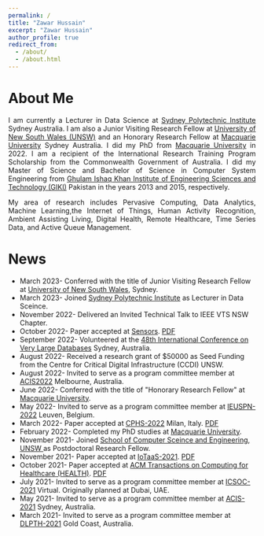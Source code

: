 ```yaml
---
permalink: /
title: "Zawar Hussain"
excerpt: "Zawar Hussain"
author_profile: true
redirect_from: 
  - /about/
  - /about.html
---
```


About Me
======
<meta name="google-site-verification" content="r66YdKi3bZdmAiD1HupC96CrmY4uszTPFAgpRaztrJ8" />
<div style="text-align: justify"> 
<p>
 I am currently a Lecturer in Data Science at <a href="http://spi.nsw.edu.au/">Sydney Polytechnic Institute</a> Sydney Australia. I am also a Junior Visiting Research Fellow at  <a href="https://www.unsw.edu.au/"> University of New South Wales (UNSW)</a> and an Honorary Research Fellow at <a href="https://www.mq.edu.au">Macquarie University</a> Sydney Australia. I did my PhD from <a href="https://www.mq.edu.au">Macquarie University</a> in 2022. I am a recipient of the International Research Training Program Scholarship from the Commonwealth Government of Australia. I did my Master of Science and Bachelor of Science in Computer System Engineering from <a href="https://giki.edu.pk">Ghulam Ishaq Khan Institute of Engineering Sciences and Technology (GIKI)</a> Pakistan in the years 2013 and 2015, respectively.</p>


<p>
  My area of research includes Pervasive Computing, Data Analytics, Machine Learning,the  Internet of Things, Human Activity Recognition, Ambient Assisting Living, Digital Health, Remote Healthcare, Time Series Data, and Active Queue Management.</p></div>


News
======
* March 2023- Conferred with the title of Junior Visiting Research Fellow at <a href="https://www.unsw.edu.au/"> University of New South Wales</a>, Sydney.
* March 2023- Joined <a href="http://spi.nsw.edu.au/">Sydney Polytechnic Institute</a> as Lecturer in Data Sceince.
* November 2022- Delivered an Invited Technical Talk to IEEE VTS NSW Chapter. 
* October 2022- Paper accepted at <a href="https://www.mdpi.com/journal/sensors/topical_collections/SGPHM"> Sensors</a>. <a href="https://www.mdpi.com/1424-8220/22/21/8279">PDF</a>          
* September 2022- Volunteered at the  <a href="https://vldb.org/2022/">48th International Conference on Very Large Databases</a> Sydney, Australia. 
* August 2022- Received a research grant of $50000 as Seed Funding from the Centre for Critical Digital Infrastructure (CCDI) UNSW.
* August 2022- Invited to serve as a program committee member at <a href="http://acis.aaisnet.org/acis2022/">ACIS2022</a> Melbourne, Australia.
* June 2022- Conferred with the title of "Honorary Research Fellow" at <a href="https://www.mq.edu.au">Macquarie University</a>.
* May 2022- Invited to serve as a program committee member at <a href="http://cs-conferences.acadiau.ca/euspn-22/">IEUSPN-2022</a> Leuven, Belgium.
* March 2022- Paper accepted at <a href="https://cphs22.github.io/CPHS22/">CPHS-2022</a> Milan, Italy. <a href="https://ieeexplore.ieee.org/abstract/document/9804515">PDF</a>
* February 2022- Completed my PhD studies at <a href="https://www.mq.edu.au">Macquarie University</a>. 
* November 2021- Joined <a href="https://www.unsw.edu.au/engineering/our-schools/computer-science-and-engineering"> School of Computer Sceince and Engineering, UNSW </a> as Postdoctoral Research Fellow.
* November 2021- Paper accepted at <a href="https://iotaas.eai-conferences.org/2021/">IoTaaS-2021</a>. <a href="https://link.springer.com/chapter/10.1007/978-3-030-95987-6_2">PDF</a>
* October 2021- Paper accepted at <a href="https://dl.acm.org/journal/health">ACM Transactions on Computing for Healthcare (HEALTH)</a>. <a href="https://dl.acm.org/doi/full/10.1145/3491245">PDF</a>
* July 2021- Invited to serve as a program committee member at <a href="http://icsoc2021.josueonline.com/">ICSOC-2021</a> Virtual. Originally planned at Dubai, UAE.
* May 2021- Invited to serve as a program committee member at <a href="http://acis.aaisnet.org/archive.php">ACIS-2021</a> Sydney, Australia.
* March 2021- Invited to serve as a program committee member at <a href="https://sites.google.com/view/dlp-and-thd/home/">DLPTH-2021</a> Gold Coast, Australia.
